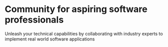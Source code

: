 # Community for aspiring software professionals
Unleash your technical capabilities by collaborating with industry experts to implement real world software applications
